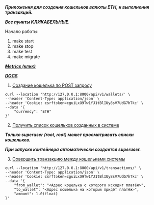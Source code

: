**_Приложения для создания кошельков валюты ETH, и выполнения транзакций._**

**_Все пункты КЛИКАБЕЛЬНЫЕ._**

Начало работы:
1. make start
2. make stop
3. make test
4. make migrate

[**_Metrics (**клик**)_**](http://127.0.0.1:8000/metrics)

[**_DOCS_**](http://127.0.0.1:8000/api/docs/)

1. [Создание кошелька по POST запросу](http://127.0.0.1:8000/api/v1/wallets/)

```
curl --location 'http://127.0.0.1:8000/api/v1/wallets/' \
--header 'Content-Type: application/json' \
--header 'Cookie: csrftoken=cguiLxO9Tw1YJ1tBlIUy8sV7UdG7hTkc' \
--data '{
    "currency": "ETH"
}'
```
2. [Получить список кошельков созданных в системе](http://127.0.0.1:8000/api/v1/wallets/)

_**Только superuser (root, root) может просматривать списки кошельков.**_

**_При запуске контейнера автоматически создается superuser._**

3. [Cовершить транзакцию между кошельками системы](http://127.0.0.1:8000/api/v1/transactions/)

```
curl --location 'http://127.0.0.1:8000/api/v1/transactions/' \
--header 'Content-Type: application/json' \
--header 'Cookie: csrftoken=cguiLxO9Tw1YJ1tBlIUy8sV7UdG7hTkc' \
--data '{
    "from_wallet": "<Адрес кошелька с которого исходит платёж>",
    "to_wallet": "<Адрес кошелька на который придёт платёж>",
    "amount": 1.0(float)
}'
```

